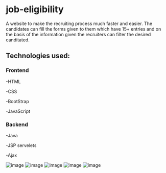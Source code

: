 # job-eligibility
A website to make the recruiting process much faster and easier.
The candidates can fill the forms given to them which have 15+ entries and on the basis of the information given the recruiters can filter the desired canditated.
## Technologies used:
### Frontend
-HTML

-CSS

-BootStrap

-JavaScript

### Backend

-Java

-JSP servelets

-Ajax

![image](https://user-images.githubusercontent.com/104477719/216512151-242dc5a4-9bd5-4563-9195-d8623eef3813.png)
![image](https://user-images.githubusercontent.com/104477719/216512202-c4759c5e-5b1b-40ba-b927-7415925e33eb.png)
![image](https://user-images.githubusercontent.com/104477719/216512351-ffa0345f-5f0b-4aa6-adca-87954fba347f.png)
![image](https://user-images.githubusercontent.com/104477719/216512411-e1b1cb4e-88e8-4eb2-82b2-fec83cf8dc05.png)
![image](https://user-images.githubusercontent.com/104477719/216512511-45c433df-4c52-4502-94e6-7318e554d563.png)
